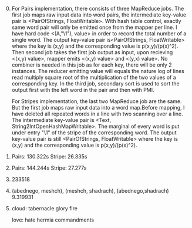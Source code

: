 0. For Pairs implementation, there consists of three MapReduce jobs. The first job maps raw input data into word pairs, the intermediate  key-value pair is <PairOfStrings, FloatWritable>. With hash table control, exactly same word pair will only be emitted once from the mapper per line. I have hard code <(A,"\1"), value> in order to record the total number of a single word. The output key-value pair is<PairOfStrings, FloatWritable> where the key is (x,y) and the corresponding value is p(x,y)/(p(x)^2). Then second job takes the first job output as input, upon recieving <(x,y) value>, mapper emits <(x,y) value> and <(y,x) value>. No combiner is needed in this job as for each key, there will be only 2 instances. The reducer emitting value will equals the nature log of lines read multiply square root of the multiplication of the two values of a corresponding key. In the third job, secondary sort is used to sort the output first with the left word in the pair and then with PMI.
   
    For Stripes implementation, the last two MapReduce job are the same. But the first job maps raw input data into a word map.Before mapping, I have deleted all repeated words in a line with two scanning over a line. The intermediate  key-value pair is <Text, String2IntOpenHashMapWritable>. The marginal of every word is put under entry "\1" of the stripe of the corresponding word. The output key-value pair is still <PairOfStrings, FloatWritable> where the key is (x,y) and the corresponding value is p(x,y)/(p(x)^2).

1.  Pairs: 130.322s    Stripe: 26.335s

2.  Pairs: 144.244s    Stripe: 27.277s

3.  233518

4.  (abednego, meshch), (meshch, shadrach), (abednego,shadrach)   9.319931   

5.  cloud:     tabernacle glory fire
    
    love:      hate hermia commandments 
